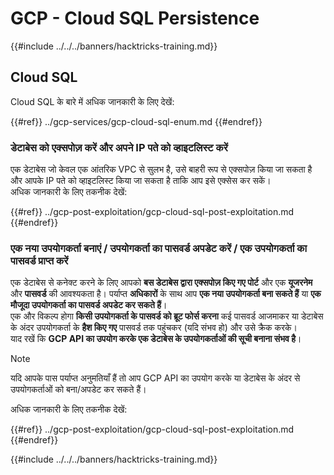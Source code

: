 # GCP - Cloud SQL Persistence

{{#include ../../../banners/hacktricks-training.md}}

## Cloud SQL

Cloud SQL के बारे में अधिक जानकारी के लिए देखें:

{{#ref}}
../gcp-services/gcp-cloud-sql-enum.md
{{#endref}}

### डेटाबेस को एक्सपोज़ करें और अपने IP पते को व्हाइटलिस्ट करें

एक डेटाबेस जो केवल एक आंतरिक VPC से सुलभ है, उसे बाहरी रूप से एक्सपोज़ किया जा सकता है और आपके IP पते को व्हाइटलिस्ट किया जा सकता है ताकि आप इसे एक्सेस कर सकें।\
अधिक जानकारी के लिए तकनीक देखें:

{{#ref}}
../gcp-post-exploitation/gcp-cloud-sql-post-exploitation.md
{{#endref}}

### एक नया उपयोगकर्ता बनाएं / उपयोगकर्ता का पासवर्ड अपडेट करें / एक उपयोगकर्ता का पासवर्ड प्राप्त करें

एक डेटाबेस से कनेक्ट करने के लिए आपको **बस डेटाबेस द्वारा एक्सपोज़ किए गए पोर्ट** और एक **यूजरनेम** और **पासवर्ड** की आवश्यकता है। पर्याप्त **अधिकारों** के साथ आप **एक नया उपयोगकर्ता बना सकते हैं** या **एक मौजूदा उपयोगकर्ता का पासवर्ड अपडेट कर सकते हैं**।\
एक और विकल्प होगा **किसी उपयोगकर्ता के पासवर्ड को ब्रूट फोर्स करना** कई पासवर्ड आजमाकर या डेटाबेस के अंदर उपयोगकर्ता के **हैश किए गए** पासवर्ड तक पहुंचकर (यदि संभव हो) और उसे क्रैक करके।\
याद रखें कि **GCP API का उपयोग करके एक डेटाबेस के उपयोगकर्ताओं की सूची बनाना संभव है**।

> [!NOTE]
> यदि आपके पास पर्याप्त अनुमतियाँ हैं तो आप GCP API का उपयोग करके या डेटाबेस के अंदर से उपयोगकर्ताओं को बना/अपडेट कर सकते हैं।

अधिक जानकारी के लिए तकनीक देखें:

{{#ref}}
../gcp-post-exploitation/gcp-cloud-sql-post-exploitation.md
{{#endref}}

{{#include ../../../banners/hacktricks-training.md}}
